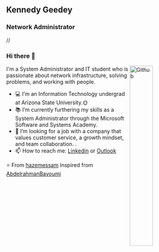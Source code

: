 ## Kennedy Geedey
### Network Administrator
//
### Hi there 👋

<img width="35%" align="right" alt="Github" src="https://user-images.githubusercontent.com/48678280/88862734-4903af80-d201-11ea-968b-9c939d88a37c.gif" />

I'm a System Administrator and IT student who is passionate about network infrastructure, solving problems, and working with people.

- 💻 I’m an Information Technology undergrad at Arizona State University.🌞
- 📚 I’m currently furthering my skills as a System Administrator through the Microsoft Software and Systems Academy.
- 👯 I’m looking for a job with a company that values customer service, a growth mindset, and team collaboration. . 
- 📫 How to reach me: [Linkedin](https://www.linkedin.com/in/kennedy-geedey) or [Outlook](mailto:kennedy.a.geedey@outlook.com)



⭐️ From [hazemessam](https://github.com/hazemessam)
Inspired from [AbdelrahmanBayoumi](https://github.com/abdelrahmanbayoumi)

